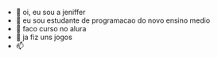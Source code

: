 - 👋 oi, eu sou a jeniffer
- 👀 eu sou estudante de programacao do novo ensino medio 
- 🌱 faco curso no alura
- 💞️ ja fiz uns jogos
- 📫 

<!---
jeniamanda/jeniamanda is a ✨ special ✨ repository because its `README.md` (this file) appears on your GitHub profile.
You can click the Preview link to take a look at your changes.
--->
